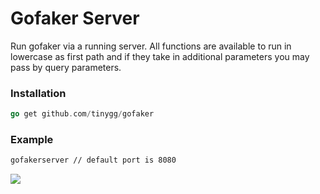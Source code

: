 # Gofaker Server
Run gofaker via a running server. 
All functions are available to run in lowercase as first path and if they take in additional parameters you may pass by query parameters.

### Installation
```go
go get github.com/tinygg/gofaker
```

### Example
```bash
gofakerserver // default port is 8080
```

![](https://raw.githubusercontent.com/tinygg/faker/master/cmd/gofakerserver/server.gif)